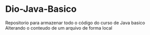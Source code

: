 # Dio-Java-Basico
Repositorio para armazenar todo o código do curso de Java basico
Alterando o conteudo de um arquivo de forma local
